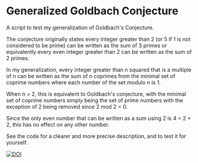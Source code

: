 # Generalized Goldbach Conjecture

A script to test my generalization of Goldbach's Conjecture.

The conjecture originally states every integer greater than 2 (or 5 if 1 is not considered to be prime) can be written as the sum of 3 primes or equivalently every even integer greater than 2 can be written as the sum of 2 primes.

In my generalization, every integer greater than n squared that is a multiple of n can be written as the sum of n coprimes from the minimal set of coprime numbers where each number of the set modulo n is 1.

When n = 2, this is equivalent to Goldbach's conjecture, with the minimal set of coprime numbers simply being the set of prime numbers with the exception of 2 being removed since 2 mod 2 = 0.

Since the only even number that can be written as a sum using 2 is 4 = 2 + 2, this has no effect on any other number.

See the code for a clearer and more precise description, and to test it for yourself.

[![DOI](https://zenodo.org/badge/DOI/10.5281/zenodo.2525427.svg)](https://doi.org/10.5281/zenodo.2525427)
